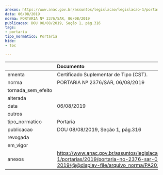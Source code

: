```yaml
---
anexos: https://www.anac.gov.br/assuntos/legislacao/legislacao-1/portarias/2019/portaria-no-2376-sar-06-08-2019/@@display-file/arquivo_norma/PA2019-2376.pdf
data: 06/08/2019
norma: PORTARIA Nº 2376/SAR, 06/08/2019
publicacao: DOU 08/08/2019, Seção 1, pág.316
tags:
- portaria
tipo_normatico: Portaria
hide: 
- toc 
 
---
```


|                    | Documento                                                                                                                                            |
|:-------------------|:-----------------------------------------------------------------------------------------------------------------------------------------------------|
| ementa             | Certificado Suplementar de Tipo (CST).                                                                                                               |
| norma              | PORTARIA Nº 2376/SAR, 06/08/2019                                                                                                                     |
| tornada_sem_efeito |                                                                                                                                                      |
| alterada           |                                                                                                                                                      |
| data               | 06/08/2019                                                                                                                                           |
| outros             |                                                                                                                                                      |
| tipo_normatico     | Portaria                                                                                                                                             |
| publicacao         | DOU 08/08/2019, Seção 1, pág.316                                                                                                                     |
| revogada           |                                                                                                                                                      |
| em_vigor           |                                                                                                                                                      |
| anexos             | https://www.anac.gov.br/assuntos/legislacao/legislacao-1/portarias/2019/portaria-no-2376-sar-06-08-2019/@@display-file/arquivo_norma/PA2019-2376.pdf |